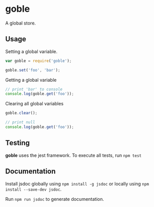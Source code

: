 # goble
A global store.

## Usage

Setting a global variable.

```javascript
var goble = require('goble');

goble.set('foo', 'bar');
```

Getting a global variable

```javascript
// print 'bar' to console
console.log(goble.get('foo'));
```

Clearing all global variables

```javascript
goble.clear();

// print null
console.log(goble.get('foo'));
```

## Testing

**goble** uses the jest framework. To execute all tests, run `npm test`

## Documentation

Install jsdoc globally using `npm install -g jsdoc` or locally using `npm install --save-dev jsdoc`.

Run `npm run jsdoc` to generate documentation.
